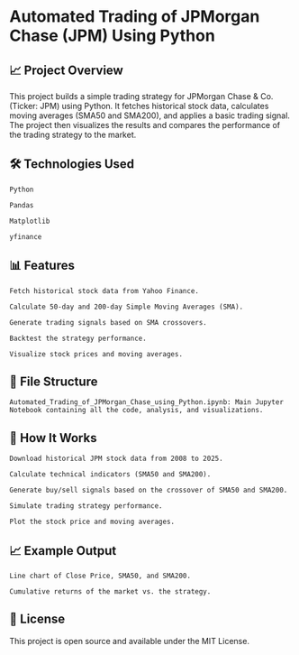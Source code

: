 # Automated Trading of JPMorgan Chase (JPM) Using Python

## 📈 Project Overview

This project builds a simple trading strategy for JPMorgan Chase & Co. (Ticker: JPM) using Python.
It fetches historical stock data, calculates moving averages (SMA50 and SMA200), and applies a basic trading signal.
The project then visualizes the results and compares the performance of the trading strategy to the market.

## 🛠️ Technologies Used

    Python

    Pandas

    Matplotlib

    yfinance

## 📊 Features

    Fetch historical stock data from Yahoo Finance.

    Calculate 50-day and 200-day Simple Moving Averages (SMA).

    Generate trading signals based on SMA crossovers.

    Backtest the strategy performance.

    Visualize stock prices and moving averages.

## 📂 File Structure

    Automated_Trading_of_JPMorgan_Chase_using_Python.ipynb: Main Jupyter Notebook containing all the code, analysis, and visualizations.

## 🧠 How It Works

    Download historical JPM stock data from 2008 to 2025.

    Calculate technical indicators (SMA50 and SMA200).

    Generate buy/sell signals based on the crossover of SMA50 and SMA200.

    Simulate trading strategy performance.

    Plot the stock price and moving averages.

## 📈 Example Output

    Line chart of Close Price, SMA50, and SMA200.

    Cumulative returns of the market vs. the strategy.

## 📜 License

This project is open source and available under the MIT License.

    
